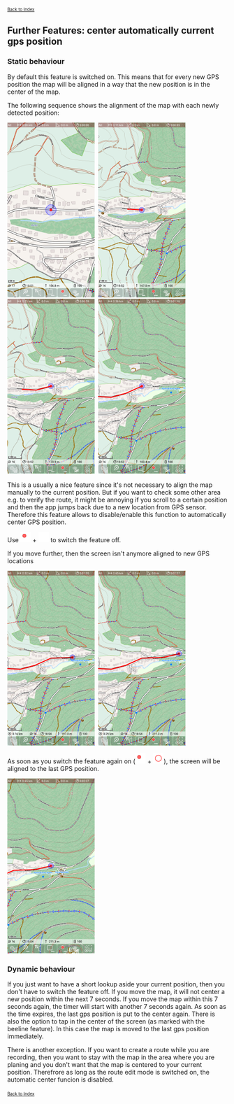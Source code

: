 <small><small>[Back to Index](../../../index.md)</small></small>

## Further Features: center automatically current gps position

### Static behaviour

By default this feature is switched on. This means that for every new GPS 
position the map will be aligned in a way that the new position is in the center
of the map.

The following sequence shows the alignment of the map with each newly detected position:

<img src="./center1.png" width="200" />&nbsp;
<img src="./center2.png" width="200" />&nbsp;
<img src="./center3.png" width="200" />&nbsp;
<img src="./center4.png" width="200" />&nbsp;

This is a usually a nice feature since it's not necessary to align the map 
manually to the current position. But if you want to check some other area
e.g. to verify the route, it might be annoying if you scroll to a certain position
and then the app jumps back due to a new location from GPS sensor. Therefore this
feature allows to disable/enable this function to automatically center GPS position.

Use <img src="../../../icons/group_record2.svg" width="24"/> + <img src="../../../icons/center1.svg" width="24"/> to switch the feature off.

If you move further, then the screen isn't anymore aligned to new GPS locations

<img src="./center5.png" width="200" />&nbsp;
<img src="./center6.png" width="200" />&nbsp;

As soon as you switch the feature again on
(<img src="../../../icons/group_record2.svg" width="24"/> + <img src="../../../icons/center2.svg" width="24"/>), the screen will be aligned
to the last GPS position.

<img src="./center7.png" width="200" />&nbsp;

### Dynamic behaviour

If you just want to have a short lookup aside your current position, then you don't have to switch the feature off. If you move
the map, it will not center a new position within the next 7 seconds. If you move the map within this 7 seconds again, the timer will
start with another 7 seconds again.
As soon as the time expires, the last gps position is put to the center again.
There is also the option to tap in the center of the screen (as marked with the beeline feature). In this case the map is
moved to the last gps position immediately.

There is another exception. If you want to create a route while you are recording, then you want to stay with the map in the area where you are planing
and you don't want that the map is centered to your current position. Therefrore as long as the route edit mode is switched on, the automatic center funcion is disabled. 

<small><small>[Back to Index](../../../index.md)</small></small>